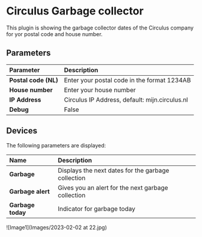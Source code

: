 # Circulus Garbage collector

This plugin is showing the garbage collector dates of the Circulus company for yor postal code and house number.


## Parameters
| Parameter             | Description
| :---                  | :---
| **Postal&nbsp;code&nbsp;(NL)**  | Enter your postal code in the format 1234AB
| **House&nbsp;number**      | Enter your house number
| **IP Address** | Circulus IP Address, default: mijn.circulus.nl
| **Debug**             | False

## Devices
The following parameters are displayed:

| Name      | Description
| :---      | :---
| **Garbage** | Displays the next dates for the garbage collection
| **Garbage alert** | Gives you an alert for the next garbage collection
| **Garbage today** | Indicator for garbage today

![Image1](Images/2023-02-02 at 22.jpg)
